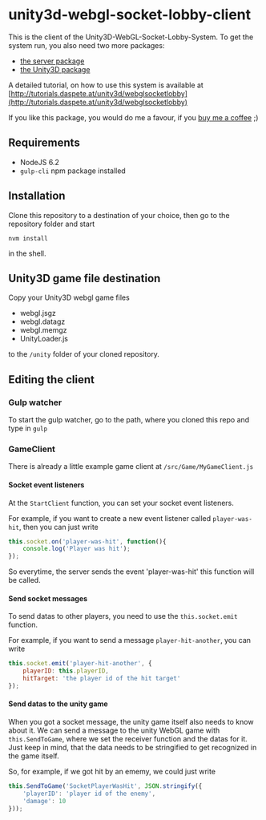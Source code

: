 # unity3d-webgl-socket-lobby-client

This is the client of the Unity3D-WebGL-Socket-Lobby-System.
To get the system run, you also need two more packages:

* [the server package](https://github.com/daspete/unity3d-webgl-socket-lobby-server)
* [the Unity3D package](https://github.com/daspete/unity3d-webgl-socket-lobby-package)

A detailed tutorial, on how to use this system is available at [http://tutorials.daspete.at/unity3d/webglsocketlobby](http://tutorials.daspete.at/unity3d/webglsocketlobby)

If you like this package, you would do me a favour, if you [buy me a coffee](https://www.paypal.com/cgi-bin/webscr?cmd=_s-xclick&hosted_button_id=ZWWDTMU7SM9NY) ;)

## Requirements
* NodeJS 6.2
* `gulp-cli` npm package installed

## Installation
Clone this repository to a destination of your choice, then go to the repository folder and start
```
nvm install
```

in the shell.

## Unity3D game file destination
Copy your Unity3D webgl game files
 
* webgl.jsgz
* webgl.datagz
* webgl.memgz
* UnityLoader.js

to the `/unity` folder of your cloned repository.

## Editing the client

### Gulp watcher
To start the gulp watcher, go to the path, where you cloned this repo and type in
`gulp`

### GameClient
There is already a little example game client at `/src/Game/MyGameClient.js`

#### Socket event listeners
At the `StartClient` function, you can set your socket event listeners.

For example, if you want to create a new event listener called `player-was-hit`, then you can just write

```javascript
this.socket.on('player-was-hit', function(){
    console.log('Player was hit');
});
```

So everytime, the server sends the event 'player-was-hit' this function will be called.

#### Send socket messages
To send datas to other players, you need to use the `this.socket.emit` function.

For example, if you want to send a message `player-hit-another`, you can write

```javascript
this.socket.emit('player-hit-another', {
    playerID: this.playerID,
    hitTarget: 'the player id of the hit target'
});
```

#### Send datas to the unity game
When you got a socket message, the unity game itself also needs to know about it. We can send a message to the unity WebGL game with `this.SendToGame`, where we set the receiver function and the datas for it. Just keep in mind, that the data needs to be stringified to get recognized in the game itself.

So, for example, if we got hit by an ememy, we could just write

```javascript
this.SendToGame('SocketPlayerWasHit', JSON.stringify({
    'playerID': 'player id of the enemy',
    'damage': 10
}));
```

